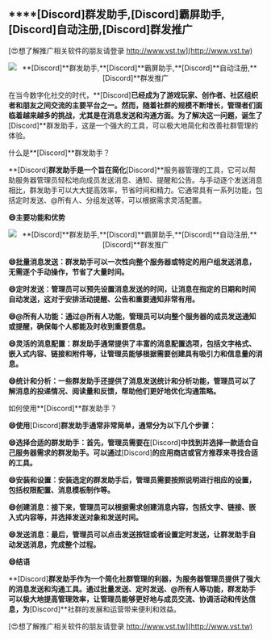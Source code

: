 ## ****[Discord]**群发助手,**[Discord]**霸屏助手,**[Discord]**自动注册,**[Discord]**群发推广**

[😍想了解推广相关软件的朋友请登录 http://www.vst.tw](http://www.vst.tw)

 <center><img src="https://vst.tw/MP4/tuiguang/png/6.png" alt="**[Discord]**群发助手,**[Discord]**霸屏助手,**[Discord]**自动注册,**[Discord]**群发推广"></center>

在当今数字化社交的时代，**[Discord]**已经成为了游戏玩家、创作者、社区组织者和朋友之间交流的主要平台之一。然而，随着社群的规模不断增长，管理者们面临着越来越多的挑战，尤其是在消息发送和沟通方面。为了解决这一问题，诞生了**[Discord]**群发助手，这是一个强大的工具，可以极大地简化和改善社群管理的体验。

什么是**[Discord]**群发助手？

**[Discord]**群发助手是一个旨在简化**[Discord]**服务器管理的工具，它可以帮助服务器管理员轻松地向成员发送消息、通知、提醒和公告。与手动逐个发送消息相比，群发助手可以大大提高效率，节省时间和精力。它通常具有一系列功能，包括定时发送、@所有人、分组发送等，可以根据需求灵活配置。

**😄主要功能和优势**

 <center><img src="https://vst.tw/MP4/tuiguang/png/5.png" alt="**[Discord]**群发助手,**[Discord]**霸屏助手,**[Discord]**自动注册,**[Discord]**群发推广"></center>

**😄批量消息发送：群发助手可以一次性向整个服务器或特定的用户组发送消息，无需逐个手动操作，节省了大量时间。**

**😄定时发送：管理员可以预先设置消息发送的时间，让消息在指定的日期和时间自动发送，这对于安排活动提醒、公告和重要通知非常有用。**

**😄@所有人功能：通过@所有人功能，管理员可以向整个服务器的成员发送通知或提醒，确保每个人都能及时收到重要信息。**

**😄灵活的消息配置：群发助手通常提供了丰富的消息配置选项，包括文字格式、嵌入式内容、链接和附件等，让管理员能够根据需要创建具有吸引力和信息量的消息。**

**😄统计和分析：一些群发助手还提供了消息发送统计和分析功能，管理员可以了解消息的投递情况、阅读量和反馈，帮助他们更好地优化沟通策略。**

如何使用**[Discord]**群发助手？

**😄使用**[Discord]**群发助手通常非常简单，通常分为以下几个步骤：**

**😄选择合适的群发助手：首先，管理员需要在**[Discord]**中找到并选择一款适合自己服务器需求的群发助手。可以通过**[Discord]**的应用商店或官方推荐来寻找合适的工具。**

**😄安装和设置：安装选定的群发助手后，管理员需要按照说明进行相应的设置，包括权限配置、消息模板制作等。**

**😄创建消息：接下来，管理员可以根据需求创建消息内容，包括文字、链接、嵌入式内容等，并选择发送对象和发送时间。**

**😄发送消息：最后，管理员可以点击发送按钮或者设置定时发送，让群发助手自动发送消息，完成整个过程。**

**😄结语**

**[Discord]**群发助手作为一个简化社群管理的利器，为服务器管理员提供了强大的消息发送和沟通工具。通过批量发送、定时发送、@所有人等功能，群发助手可以极大地提高管理效率，让管理员能够更好地与成员交流、协调活动和传达信息，为**[Discord]**社群的发展和运营带来便利和效益。

[😍想了解推广相关软件的朋友请登录 http://www.vst.tw](http://www.vst.tw)



